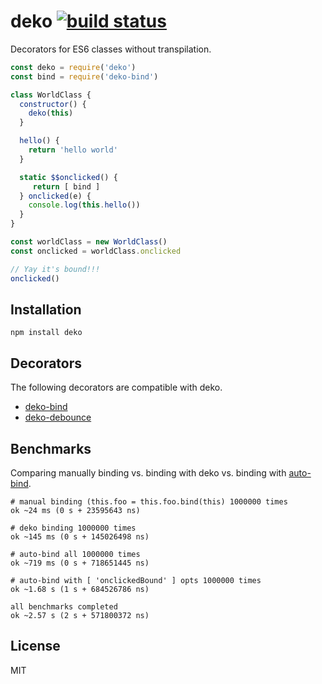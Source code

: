 # deko [![build status](https://secure.travis-ci.org/thlorenz/deko.svg?branch=master)](http://travis-ci.org/thlorenz/deko)

Decorators for ES6 classes without transpilation.

```js
const deko = require('deko')
const bind = require('deko-bind')

class WorldClass {
  constructor() {
    deko(this)
  }

  hello() {
    return 'hello world'
  }

  static $$onclicked() {
     return [ bind ]
  } onclicked(e) {
    console.log(this.hello())
  }
}

const worldClass = new WorldClass()
const onclicked = worldClass.onclicked

// Yay it's bound!!!
onclicked()
```

## Installation

    npm install deko

## Decorators

The following decorators are compatible with deko.

- [deko-bind](https://www.npmjs.com/package/deko-bind)
- [deko-debounce](https://www.npmjs.com/package/deko-debounce)

## Benchmarks

Comparing manually binding vs. binding with deko vs. binding with
[auto-bind](https://github.com/sindresorhus/auto-bind).

```
# manual binding (this.foo = this.foo.bind(this) 1000000 times
ok ~24 ms (0 s + 23595643 ns)

# deko binding 1000000 times
ok ~145 ms (0 s + 145026498 ns)

# auto-bind all 1000000 times
ok ~719 ms (0 s + 718651445 ns)

# auto-bind with [ 'onclickedBound' ] opts 1000000 times
ok ~1.68 s (1 s + 684526786 ns)

all benchmarks completed
ok ~2.57 s (2 s + 571800372 ns)
```

## License

MIT
